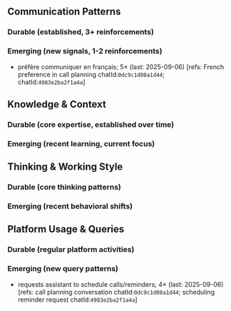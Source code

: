 ## Communication Patterns
### Durable (established, 3+ reinforcements)

### Emerging (new signals, 1-2 reinforcements)
- préfère communiquer en français; 5× (last: 2025-09-06) [refs: French preference in call planning chatId:`0dc9c1d08a1d44`; chatId:`4983e2ba2f1a4a`]

## Knowledge & Context
### Durable (core expertise, established over time)

### Emerging (recent learning, current focus)

## Thinking & Working Style
### Durable (core thinking patterns)

### Emerging (recent behavioral shifts)

## Platform Usage & Queries
### Durable (regular platform activities)

### Emerging (new query patterns)
- requests assistant to schedule calls/reminders; 4× (last: 2025-09-06) [refs: call planning conversation chatId:`0dc9c1d08a1d44`; scheduling reminder request chatId:`4983e2ba2f1a4a`]